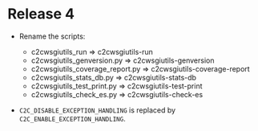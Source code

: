 Release 4
=========

* Rename the scripts:
  * c2cwsgiutils_run => c2cwsgiutils-run
  * c2cwsgiutils_genversion.py => c2cwsgiutils-genversion
  * c2cwsgiutils_coverage_report.py => c2cwsgiutils-coverage-report
  * c2cwsgiutils_stats_db.py => c2cwsgiutils-stats-db
  * c2cwsgiutils_test_print.py => c2cwsgiutils-test-print
  * c2cwsgiutils_check_es.py => c2cwsgiutils-check-es

* ``C2C_DISABLE_EXCEPTION_HANDLING`` is replaced by ``C2C_ENABLE_EXCEPTION_HANDLING``.
